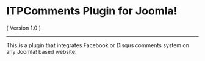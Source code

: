 ITPComments Plugin for Joomla!
==========================
( Version 1.0 )
- - -

This is a plugin that integrates Facebook or Disqus comments system on any Joomla! based website.
